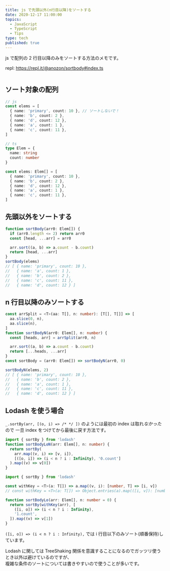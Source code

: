 ```yaml
---
title: js で先頭以外(n行目以降)をソートする
date: 2020-12-17 11:00:00
topics:
  - JavaScript
  - TypeScript
  - Tips
type: tech
published: true
---
```


js で配列の 2 行目以降のみをソートする方法のメモです。

repl: https://repl.it/@anozon/sortbody#index.ts

```toc

```

## ソート対象の配列

```ts
// js
const elems = [
  { name: 'primary', count: 10 }, // ソートしないで！
  { name: 'b', count: 2 },
  { name: 'd', count: 12 },
  { name: 'a', count: 1 },
  { name: 'c', count: 11 },
]

// ts
type Elem = {
  name: string
  count: number
}

const elems: Elem[] = [
  { name: 'primary', count: 10 },
  { name: 'b', count: 2 },
  { name: 'd', count: 12 },
  { name: 'a', count: 1 },
  { name: 'c', count: 11 },
]
```

## 先頭以外をソートする

```ts
function sortBody(arr0: Elem[]) {
  if (arr0.length <= 2) return arr0
  const [head, ...arr] = arr0

  arr.sort((a, b) => a.count - b.count)
  return [head, ...arr]
}
sortBody(elems)
// [ { name: 'primary', count: 10 },
//   { name: 'a', count: 1 },
//   { name: 'b', count: 2 },
//   { name: 'c', count: 11 },
//   { name: 'd', count: 12 } ]
```

## n 行目以降のみソートする

```ts
const arrSplit = <T>(aa: T[], n: number): [T[], T[]] => [
  aa.slice(0, n),
  aa.slice(n),
]
function sortBodyN(arr0: Elem[], n: number) {
  const [heads, arr] = arrSplit(arr0, n)

  arr.sort((a, b) => a.count - b.count)
  return [...heads, ...arr]
}
const sortBody = (arr0: Elem[]) => sortBodyN(arr0, 0)

sortBodyN(elems, 2)
// [ { name: 'primary', count: 10 },
//   { name: 'b', count: 2 },
//   { name: 'a', count: 1 },
//   { name: 'c', count: 11 },
//   { name: 'd', count: 12 } ]
```

## Lodash を使う場合

`_.sortBy(arr, [(o, i) => /* */ ])` のようには最初の index は取れ*なかった*ので
一旦 index をつけてから最後に戻す方法です。

```ts
import { sortBy } from 'lodash'
function sortBodyLoN(arr: Elem[], n: number) {
  return sortBy(
    arr.map((v, i) => [v, i]),
    [([o, i]) => (i < n ? i : Infinity), '0.count']
  ).map((v) => v[0])
}
```

```ts
import { sortBy } from 'lodash'

const withKey = <T>(a: T[]) => a.map((v, i): [number, T] => [i, v])
// const withKey = <T>(a: T[]) => Object.entries(a).map(([i, v]): [number, T] => [Number(i), v])

function sortBodyLo(arr: Elem[], n: number = 0) {
  return sortBy(withKey(arr), [
    ([i, o]) => (i < n ? i : Infinity),
    '1.count',
  ]).map((v) => v[1])
}
```

`([i, o]) => (i < n ? i : Infinity),` では i 行目以下のみソート(順番保持)しています。

Lodash に関しては TreeShaking 関係を意識することになるのでガッツリ使うとき以外は避けているのですが、  
複雑な条件のソートについては書きやすいので使うことが多いです。
